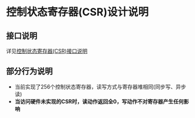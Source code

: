 # 控制状态寄存器(CSR)设计说明

## 接口说明
详见[控制状态寄存器(CSR)接口说明](../INTERFACE.md#控制状态寄存器(CSR)接口说明)

## 部分行为说明
- 当前实现了256个控制状态寄存器，读写方式与寄存器堆相同(同步写、异步读)
- **当访问硬件未实现的CSR时，读动作返回全0，写动作不对寄存器产生任何影响**
